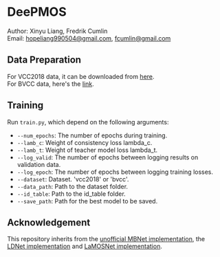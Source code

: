 # DeePMOS

Author: Xinyu Liang, Fredrik Cumlin <br/>
Email: hopeliang990504@gmail.com, fcumlin@gmail.com

## Data Preparation
For VCC2018 data, it can be downloaded from [here](https://github.com/unilight/LDNet/tree/main/data). <br/>
For BVCC data, here's the [link](https://zenodo.org/record/6572573#.Yphw5y8RprQ).

## Training

Run ```train.py```, which depend on the following arguments:
* ```--num_epochs```: The number of epochs during training.
* ```--lamb_c```: Weight of consistency loss lambda_c.
* ```--lamb_t```: Weight of teacher model loss lambda_t.
* ```--log_valid```: The number of epochs between logging results on validation data.
* ```--log_epoch```: The number of epochs between logging training losses.
* ```--dataset```: Dataset. 'vcc2018' or 'bvcc'.
* ```--data_path```: Path to the dataset folder.
* ```--id_table```: Path to the id_table folder.
* ```--save_path```: Path for the best model to be saved.

## Acknowledgement

This repository inherits from the [unofficial MBNet implementation](https://github.com/sky1456723/Pytorch-MBNet), the [LDNet implementation](https://github.com/unilight/LDNet) and [LaMOSNet implementation](https://github.com/fcumlin/LaMOSNet).

